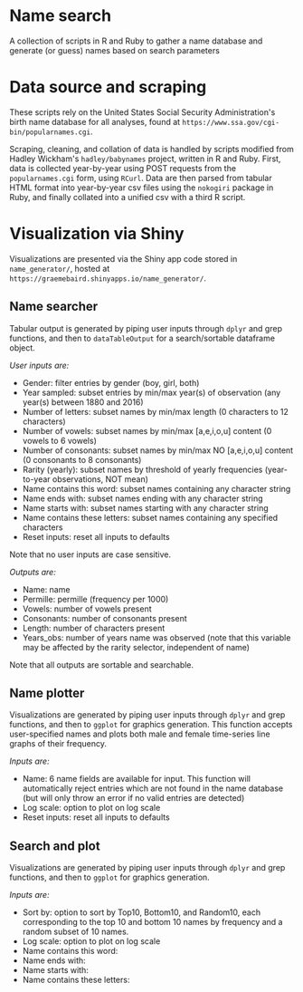 # Name search
A collection of scripts in R and Ruby to gather a name database and generate (or guess) names based on search parameters

# Data source and scraping
These scripts rely on the United States Social Security Administration's birth name database for all analyses, found at `https://www.ssa.gov/cgi-bin/popularnames.cgi`.

Scraping, cleaning, and collation of data is handled by scripts modified from Hadley Wickham's `hadley/babynames` project, written in R and Ruby. First, data is collected year-by-year using POST requests from the `popularnames.cgi` form, using `RCurl`. Data are then parsed from tabular HTML format into year-by-year csv files using the `nokogiri` package in Ruby, and finally collated into a unified csv with a third R script. 

# Visualization via Shiny

Visualizations are presented via the Shiny app code stored in `name_generator/`, hosted at `https://graemebaird.shinyapps.io/name_generator/`.

## Name searcher
Tabular output is generated by piping user inputs through `dplyr` and grep functions, and then to `dataTableOutput` for a search/sortable dataframe object. 

*User inputs are:*

- Gender: filter entries by gender (boy, girl, both)
- Year sampled: subset entries by min/max year(s) of observation (any year(s) between 1880 and 2016)
- Number of letters: subset names by min/max length (0 characters to 12 characters)
- Number of vowels: subset names by min/max [a,e,i,o,u] content (0 vowels to 6 vowels)
- Number of consonants: subset names by min/max NO [a,e,i,o,u] content (0 consonants to 8 consonants)
- Rarity (yearly): subset names by threshold of yearly frequencies (year-to-year observations, NOT mean)
- Name contains this word: subset names containing any character string
- Name ends with: subset names ending with any character string
- Name starts with: subset names starting with any character string
- Name contains these letters: subset names containing any specified characters
- Reset inputs: reset all inputs to defaults

Note that no user inputs are case sensitive. 

*Outputs are:*

- Name: name
- Permille: permille (frequency per 1000)
- Vowels: number of vowels present
- Consonants: number of consonants present
- Length: number of characters present
- Years_obs: number of years name was observed (note that this variable may be affected by the rarity selector, independent of name)

Note that all outputs are sortable and searchable.

## Name plotter
Visualizations are generated by piping user inputs through `dplyr` and grep functions, and then to `ggplot` for graphics generation. This function accepts user-specified names and plots both male and female time-series line graphs of their frequency.

*Inputs are:*

- Name: 6 name fields are available for input. This function will automatically reject entries which are not found in the name database (but will only throw an error if no valid entries are detected)
- Log scale: option to plot on log scale
- Reset inputs: reset all inputs to defaults

## Search and plot
Visualizations are generated by piping user inputs through `dplyr` and grep functions, and then to `ggplot` for graphics generation. 

*Inputs are:*

- Sort by: option to sort by Top10, Bottom10, and Random10, each corresponding to the top 10 and bottom 10 names by frequency and a random subset of 10 names.
- Log scale: option to plot on log scale
- Name contains this word:
- Name ends with:
- Name starts with:
- Name contains these letters:

